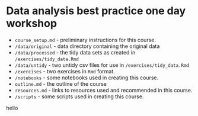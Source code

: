 # Data analysis best practice one day workshop

* `course_setup.md` - preliminary instructions for this course. 
* `/data/original` - data directory containing the original data
* `/data/processed` - the tidy data sets as created in `/exercises/tidy_data.Rmd`
* `/data/untidy` - two untidy csv files for use in `/exercises/tidy_data.Rmd`
* `/exercises` - two exercises in `Rmd` format. 
* `/notebooks` - some notebooks used in creating this course. 
* `outline.md` - the outline of the course
* `resources.md` - links to resources used and recommended in this course. 
* `/scripts` - some scripts used in creating this course. 


hello





